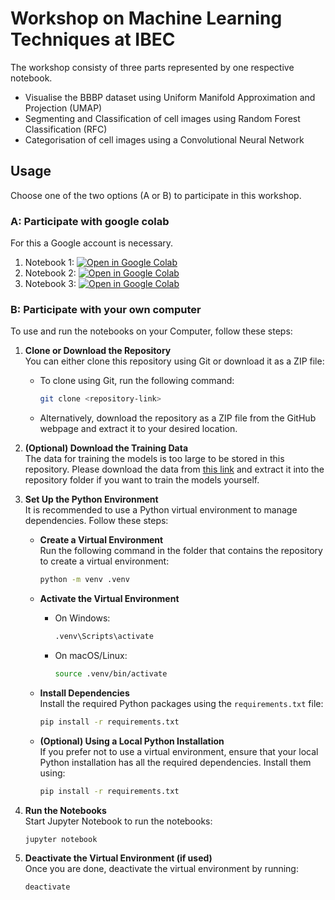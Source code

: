 # Workshop on Machine Learning Techniques at IBEC

The workshop consisty of three parts represented by one respective notebook.
- Visualise the BBBP dataset using Uniform Manifold Approximation and Projection (UMAP)
- Segmenting and Classification of cell images using Random Forest Classification (RFC)
- Categorisation of cell images using a Convolutional Neural Network



## Usage
Choose one of the two options (A or B) to participate in this workshop.

### A: Participate with google colab
For this a Google account is necessary.

1. Notebook 1: [![Open in Google Colab](https://colab.research.google.com/assets/colab-badge.svg)](https://colab.research.google.com/drive/17S74Kk2_Wk3ng8sKEodXZMfbGSlpp56y?usp=sharing)
2. Notebook 2: [![Open in Google Colab](https://colab.research.google.com/assets/colab-badge.svg)](https://colab.research.google.com/drive/1_LFD3_8PuHleW9G7h8Sc8MTrGLcYQU01?usp=sharing)
3. Notebook 3: [![Open in Google Colab](https://colab.research.google.com/assets/colab-badge.svg)](https://colab.research.google.com/drive/1-D_UP2E7rCxErGR0MlbHr6eZcTHKUBWK?usp=sharing)

### B: Participate with your own computer
To use and run the notebooks on your Computer, follow these steps:
1. **Clone or Download the Repository**  
    You can either clone this repository using Git or download it as a ZIP file:  
    - To clone using Git, run the following command:  
      ```bash
      git clone <repository-link>
      ```  
    - Alternatively, download the repository as a ZIP file from the GitHub webpage and extract it to your desired location.

2. **(Optional) Download the Training Data**  
    The data for training the models is too large to be stored in this repository. Please download the data from [this link](<placeholder-link>) and extract it into the repository folder if you want to train the models yourself.

3. **Set Up the Python Environment**  
    It is recommended to use a Python virtual environment to manage dependencies. Follow these steps:

    - **Create a Virtual Environment**  
      Run the following command in the folder that contains the repository to create a virtual environment:
      ```bash
      python -m venv .venv
      ```
      
    - **Activate the Virtual Environment**  
      - On Windows:
         ```bash
         .venv\Scripts\activate
         ```
      - On macOS/Linux:
         ```bash
         source .venv/bin/activate
         ```

    - **Install Dependencies**  
      Install the required Python packages using the `requirements.txt` file:
      ```bash
      pip install -r requirements.txt
      ```

    - **(Optional) Using a Local Python Installation**  
        If you prefer not to use a virtual environment, ensure that your local Python installation has all the required dependencies. Install them using:
        ```bash
        pip install -r requirements.txt
        ```

4. **Run the Notebooks**  
    Start Jupyter Notebook to run the notebooks:
    ```bash
    jupyter notebook
    ```

6. **Deactivate the Virtual Environment (if used)**  
    Once you are done, deactivate the virtual environment by running:
    ```bash
    deactivate
    ```